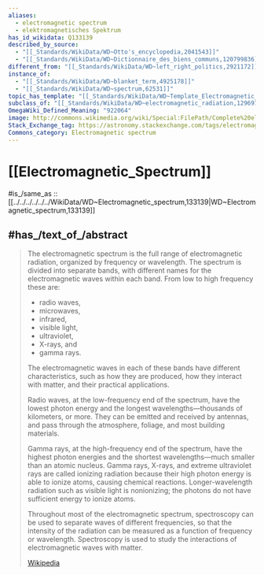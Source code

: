 ```yaml
---
aliases:
  - electromagnetic spectrum
  - elektromagnetisches Spektrum
has_id_wikidata: Q133139
described_by_source:
  - "[[_Standards/WikiData/WD~Otto's_encyclopedia,2041543]]"
  - "[[_Standards/WikiData/WD~Dictionnaire_des_biens_communs,120799836]]"
different_from: "[[_Standards/WikiData/WD~left_right_politics,2921172]]"
instance_of:
  - "[[_Standards/WikiData/WD~blanket_term,4925178]]"
  - "[[_Standards/WikiData/WD~spectrum,62531]]"
topic_has_template: "[[_Standards/WikiData/WD~Template_Electromagnetic_spectrum,6607788]]"
subclass_of: "[[_Standards/WikiData/WD~electromagnetic_radiation,12969754]]"
OmegaWiki_Defined_Meaning: "922064"
image: http://commons.wikimedia.org/wiki/Special:FilePath/Complete%20electromagnetic%20spectrum.svg
Stack_Exchange_tag: https://astronomy.stackexchange.com/tags/electromagnetic-spectrum
Commons_category: Electromagnetic spectrum
---
```


# [[Electromagnetic_Spectrum]] 

#is_/same_as :: [[../../../../../../WikiData/WD~Electromagnetic_spectrum,133139|WD~Electromagnetic_spectrum,133139]] 

## #has_/text_of_/abstract 

> The electromagnetic spectrum is the full range of electromagnetic radiation, organized by frequency or wavelength. 
> The spectrum is divided into separate bands, with different names for the electromagnetic waves within each band. 
> From low to high frequency these are: 
> - radio waves, 
> - microwaves, 
> - infrared, 
> - visible light, 
> - ultraviolet, 
> - X-rays, and 
> - gamma rays. 
> 
> The electromagnetic waves in each of these bands have different characteristics, 
> such as how they are produced, how they interact with matter, and their practical applications.
>
> Radio waves, at the low-frequency end of the spectrum, have the lowest photon energy and the longest wavelengths—thousands of kilometers, or more. They can be emitted and received by antennas, and pass through the atmosphere, foliage, and most building materials.
>
> Gamma rays, at the high-frequency end of the spectrum, have the highest photon energies and the shortest wavelengths—much smaller than an atomic nucleus. Gamma rays, X-rays, and extreme ultraviolet rays are called ionizing radiation because their high photon energy is able to  ionize atoms, causing chemical reactions. Longer-wavelength radiation such as visible light is nonionizing; the photons do not have sufficient energy to ionize atoms.
>
> Throughout most of the electromagnetic spectrum, spectroscopy can be used to separate waves of different frequencies, so that the intensity of the radiation can be measured as a function of frequency or wavelength. Spectroscopy is used to study the interactions of electromagnetic waves with matter.
>
> [Wikipedia](https://en.wikipedia.org/wiki/Electromagnetic%20spectrum) 

